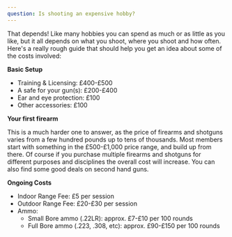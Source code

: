 ```yaml
---
question: Is shooting an expensive hobby?
---
```

That depends! Like many hobbies you can spend as much or as little as you like, but it all depends on what you shoot, where you shoot and how often. Here's a really rough guide that should help you get an idea about some of the costs involved:

**Basic Setup**
- Training & Licensing: £400-£500
- A safe for your gun(s): £200-£400
- Ear and eye protection: £100
- Other accessories: £100

**Your first firearm**

This is a much harder one to answer, as the price of firearms and shotguns varies from a few hundred pounds up to tens of thousands. Most members start with something in the £500-£1,000 price range, and build up from there. Of course if you purchase multiple firearms and shotguns for different purposes and disciplines the overall cost will increase. You can also find some good deals on second hand guns.

**Ongoing Costs**
- Indoor Range Fee: £5 per session
- Outdoor Range Fee: £20-£30 per session
- Ammo:
  - Small Bore ammo (.22LR): approx. £7-£10 per 100 rounds
  - Full Bore ammo (.223, .308, etc): approx. £90-£150 per 100 rounds
